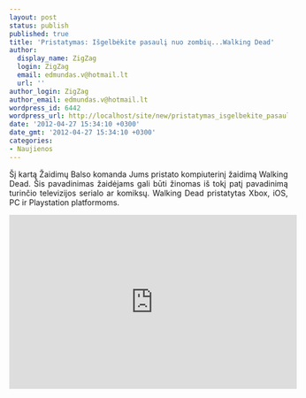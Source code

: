 ```yaml
---
layout: post
status: publish
published: true
title: 'Pristatymas: Išgelbėkite pasaulį nuo zombių...Walking Dead'
author:
  display_name: ZigZag
  login: ZigZag
  email: edmundas.v@hotmail.lt
  url: ''
author_login: ZigZag
author_email: edmundas.v@hotmail.lt
wordpress_id: 6442
wordpress_url: http://localhost/site/new/pristatymas_isgelbekite_pasauli_nuo_zombiuwalking_dead/
date: '2012-04-27 15:34:10 +0300'
date_gmt: '2012-04-27 15:34:10 +0300'
categories:
- Naujienos
---
```

<p style="text-align: justify; ">
	&Scaron;į kartą Žaidimų Balso komanda Jums pristato kompiuterinį žaidimą Walking Dead. &Scaron;is pavadinimas žaidėjams gali būti žinomas i&scaron; tokį patį pavadinimą turinčio televizijos serialo ar komiksų. Walking Dead pristatytas Xbox, iOS, PC ir Playstation platformoms.&nbsp;</p>
<p style="text-align: justify; ">
	<iframe allowfullscreen="" frameborder="0" height="315" src="http://www.youtube.com/embed/sqMxk2JIxMw" width="520"></iframe></p>
